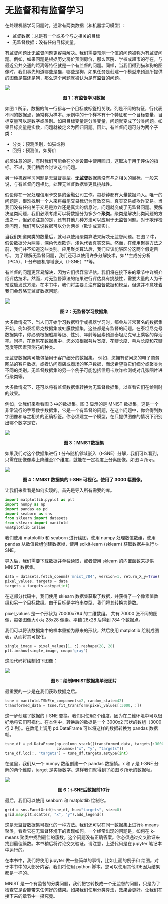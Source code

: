 # 无监督和有监督学习

在处理机器学习问题时，通常有两类数据（和机器学习模型）：

- 监督数据：总是有一个或多个与之相关的目标
- 无监督数据：没有任何目标变量。

有监督问题比无监督问题更容易解决。我们需要预测一个值的问题被称为有监督问题。例如，如果问题是根据历史房价预测房价，那么医院、学校或超市的存在，与最近公共交通的距离等特征就是一个有监督的问题。同样，当我们得到猫和狗的图像时，我们事先知道哪些是猫，哪些是狗，如果任务是创建一个模型来预测所提供的图像是猫还是狗，那么这个问题就被认为是有监督的问题。

![](figures\AAAMLP_page6_image.png)

<p align="center"><b>图 1：有监督学习数据</b> </p>

如图 1 所示，数据的每一行都与一个目标或标签相关联。列是不同的特征，行代表不同的数据点，通常称为样本。示例中的十个样本有十个特征和一个目标变量，目标变量可以是数字或类别。如果目标变量是分类变量，问题就变成了分类问题。如果目标变量是实数，问题就被定义为回归问题。因此，有监督问题可分为两个子类：

- 分类：预测类别，如猫或狗
- 回归：预测值，如房价

必须注意的是，有时我们可能会在分类设置中使用回归，这取决于用于评估的指标。不过，我们稍后会讨论这个问题。

另一种机器学习问题是无监督类型。**无监督**数据集没有与之相关的目标，一般来说，与有监督问题相比，处理无监督数据集更具挑战性。

假设你在一家处理信用卡交易的金融公司工作。每秒钟都有大量数据涌入。唯一的问题是，很难找到一个人来将每笔交易标记为有效交易、真实交易或欺诈交易。当我们没有任何关于交易是欺诈还是真实的信息时，问题就变成了无监督问题。要解决这类问题，我们必须考虑可以将数据分为多少个**聚类**。聚类是解决此类问题的方法之一，但必须注意的是，还有其他几种方法可以应用于无监督问题。对于欺诈检测问题，我们可以说数据可以分为两类（欺诈或真实）。

当我们知道聚类的数量后，就可以使用聚类算法来解决无监督问题。在图 2 中，假设数据分为两类，深色代表欺诈，浅色代表真实交易。然而，在使用聚类方法之前，我们并不知道这些类别。应用聚类算法后，我们应该能够区分这两个假定目标。 为了理解无监督问题，我们还可以使用许多分解技术，如**主成分分析（PCA）、t-分布随机邻域嵌入（t-SNE）**等。

有监督的问题更容易解决，因为它们很容易评估。我们将在接下来的章节中详细介绍评估技术。然而，对无监督算法的结果进行评估具有挑战性，需要大量的人为干预或启发式方法。在本书中，我们将主要关注有监督数据和模型，但这并不意味着我们会忽略无监督数据问题。

![](figures/AAAMLP_page8_image.png)

<p align="center"><b>图 2：无监督学习数据集</b> </p>

大多数情况下，当人们开始学习数据科学或机器学习时，都会从非常著名的数据集开始，例如泰坦尼克数据集或虹膜数据集，这些都是有监督的问题。在泰坦尼克号数据集中，你必须根据船票等级、性别、年龄等因素预测泰坦尼克号上乘客的存活率。同样，在鸢尾花数据集中，您必须根据萼片宽度、花瓣长度、萼片长度和花瓣宽度等因素预测花的种类。

无监督数据集可能包括用于客户细分的数据集。 例如，您拥有访问您的电子商务网站的客户数据，或者访问商店或商场的客户数据，而您希望将它们细分或聚类为不同的类别。无监督数据集的另一个例子可能包括信用卡欺诈检测或对几张图片进行聚类等。

大多数情况下，还可以将有监督数据集转换为无监督数据集，以查看它们在绘制时的效果。

例如，让我们来看看图 3 中的数据集。图 3 显示的是 MNIST 数据集，这是一个非常流行的手写数字数据集，它是一个有监督的问题，在这个问题中，你会得到数字图像和与之相关的正确标签。你必须建立一个模型，在只提供图像的情况下识别出哪个数字是它。

![](figures/AAAMLP_page9_image.png)

<p align="center"><b>图 3：MNIST数据集</b> </p>

如果我们对这个数据集进行 t 分布随机邻域嵌入（t-SNE）分解，我们可以看到，只需在图像像素上降维至2个维度，就能在一定程度上分离图像。如图 4 所示。

![](figures/AAAMLP_page9_image_1.png)

<p align="center"><b>图 4：MNIST 数据集的 t-SNE 可视化。使用了 3000 幅图像。</b> </p>

让我们来看看是如何实现的。首先是导入所有需要的库。

```python
import matplotlib.pyplot as plt
import numpy as np
import pandas as pd
import seaborn as sns
from sklearn import datasets 
from sklearn import manifold
%matplotlib inline
```

我们使用 matplotlib 和 seaborn 进行绘图，使用 numpy 处理数值数组，使用 pandas 从数值数组创建数据帧，使用 scikit-learn (sklearn) 获取数据并执行 t-SNE。

导入后，我们需要下载数据并单独读取，或者使用 sklearn 的内置函数来提供 MNIST 数据集。

```python
data = datasets.fetch_openml('mnist_784', version=1, return_X_y=True)
pixel_values, targets = data 
targets = targets.astype(int)
```

在这部分代码中，我们使用 sklearn 数据集获取了数据，并获得了一个像素值数组和另一个目标数组。由于目标是字符串类型，我们将其转换为整数。

pixel_values 是一个形状为 70000x784 的二维数组。 共有 70000 张不同的图像，每张图像大小为 28x28 像素。平铺 28x28 后得到 784 个数据点。

我们可以将该数据集中的样本重塑为原来的形状，然后使用 matplotlib 绘制成图表，从而将其可视化。

```python
single_image = pixel_values[1, :].reshape(28, 28)
plt.imshow(single_image, cmap='gray')
```

这段代码将绘制如下图像：

![](figures/AAAMLP_page11_image.png)

<p align="center"><b>图 5：绘制MNIST数据集单张图片</b> </p>

最重要的一步是在我们获取数据之后。

```python
tsne = manifold.TSNE(n_components=2, random_state=42)
transformed_data = tsne.fit_transform(pixel_values[:3000, :])
```

这一步创建了数据的 t-SNE 变换。我们只使用2个维度，因为在二维环境中可以很好地将它们可视化。在本例中，转换后的数据是一个 3000x2 形状的数组（3000 行 2 列）。在数组上调用 pd.DataFrame 可以将这样的数据转换为 pandas 数据帧。

```python
tsne_df = pd.DataFrame(np.column_stack((transformed_data, targets[:3000])), 
                       columns=["x", "y", "targets"])
tsne_df.loc[:, "targets"] = tsne_df.targets.astype(int)
```

在这里，我们从一个 numpy 数组创建一个 pandas 数据帧。x 和 y 是 t-SNE 分解的两个维度，target 是实际数字。这样我们就得到了如图 6 所示的数据帧。

![](figures/AAAMLP_page12_image.png)

<p align="center"><b>图 6：t-SNE后数据前10行</b> </p>

最后，我们可以使用 seaborn 和 matplotlib 绘制它。

```python
grid = sns.FacetGrid(tsne_df, hue="targets", size=8)
grid.map(plt.scatter, "x", "y").add_legend()
```

这是无监督数据集可视化的一种方法。我们还可以在同一数据集上进行k-means聚类，看看它在无监督环境下的表现如何。一个经常出现的问题是，如何在 k-means 聚类中找到最佳的簇数。这个问题没有正确答案。你必须通过交叉验证来找到最佳簇数。本书稍后将讨论交叉验证。请注意，上述代码是在 jupyter 笔记本中运行的。

在本书中，我们将使用 jupyter 做一些简单的事情，比如上面的例子和 绘图。对于本书中的大部分内容，我们将使用 python 脚本。您可以使用其他IDE因为结果都是一样的。

MNIST 是一个有监督的分类问题，我们把它转换成一个无监督的问题，只是为了检查它是否能带来任何好的结果。如果我们使用分类算法，效果会更好。让我们在接下来的章节中一探究竟。